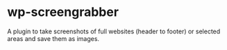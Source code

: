 # wp-screengrabber
 A plugin to take screenshots of full websites (header to footer) or selected areas and save them as images.
